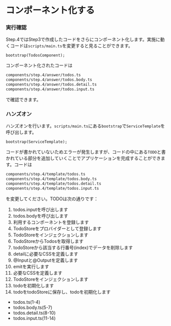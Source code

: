 # コンポーネント化する

### 実行確認

Step.4ではStep3で作成したコードをさらにコンポーネント化します。実施に動くコードは`scripts/main.ts`を変更すると見ることができます。

```typscript
bootstrap(TodosComponent);
```

コンポーネント化されたコードは

```bash
components/step.4/answer/todos.ts
components/step.4/answer/todos.body.ts
components/step.4/answer/todos.detail.ts
components/step.4/answer/todos.input.ts
```

で確認できます。

### ハンズオン

ハンズオンを行います。`scripts/main.ts`にある`bootstrap`で`ServiceTemplate`を呼び出します。

```typscript
bootstrap(ServiceTemplate);
```

コードが書かれていないためエラーが発生しますが、コードの中にある`TODO`と書かれている部分を追加していくことでアプリケーションを完成することができます。コードは

```bash
components/step.4/template/todos.ts
components/step.4/template/todos.body.ts
components/step.4/template/todos.detail.ts
components/step.4/template/todos.input.ts
```

を変更してください。TODOは次の通りです：

1. todos.inputを呼び出します
2. todos.bodyを呼び出します
3. 利用するコンポーネントを登録します
4. TodoStoreをプロバイダーとして登録します
5. TodoStoreをインジェクションします
6. TodoStoreからTodosを取得します
7. todoStoreから該当する行番号(index)でデータを削除します
8. detailに必要なCSSを定義します
9. @Inputと@Outputを定義します
10. emitを実行します
11. 必要なCSSを定義します
12. TodoStoreをインジェクションします
13. todoを初期化します
14. todoをtodoStoreに保存し、todoを初期化します


* todos.ts(1-4)
* todos.body.ts(5-7)
* todos.detail.ts(8-10)
* todos.input.ts(11-14)
